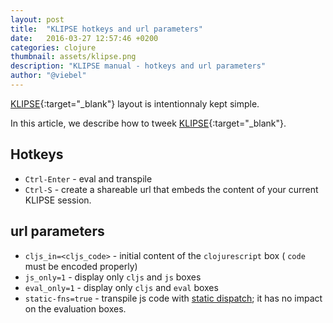```yaml
---
layout: post
title:  "KLIPSE hotkeys and url parameters"
date:   2016-03-27 12:57:46 +0200
categories: clojure
thumbnail: assets/klipse.png
description: "KLIPSE manual - hotkeys and url parameters"
author: "@viebel"
---
```


[KLIPSE][klipse-url]{:target="_blank"} layout is intentionnaly kept simple.

In this article, we describe how to tweek [KLIPSE][klipse-url]{:target="_blank"}.


## Hotkeys

* `Ctrl-Enter` - eval and transpile
* `Ctrl-S` - create a shareable url that embeds the content of your current KLIPSE session.

## url parameters

* `cljs_in=<cljs_code>` - initial content of the `clojurescript` box ( `code` must be encoded properly)
* `js_only=1` - display only `cljs` and `js` boxes
* `eval_only=1` - display only `cljs` and `eval` boxes
* `static-fns=true` - transpile js code with [static dispatch](https://github.com/clojure/clojurescript/wiki/Compiler-Options#static-fns); it has no impact on the evaluation boxes.

[klipse-url]: http://app.klipse.tech/
